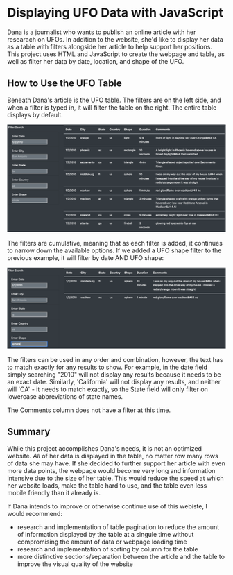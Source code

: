# Displaying UFO Data with JavaScript

Dana is a journalist who wants to publish an online article with her researach on UFOs. In addition to the website, she'd like to display her data as a table with filters alongside her article to help support her positions. This project uses HTML and JavaScript to create the webpage and table, as well as filter her data by date, location, and shape of the UFO.

## How to Use the UFO Table
Beneath Dana's article is the UFO table. The filters are on the left side, and when a filter is typed in, it will filter the table on the right. The entire table displays by default.

![One_Filter](https://github.com/kaileymd/UFOs/blob/main/static/images/One_Filter.png)

The filters are cumulative, meaning that as each filter is added, it continues to narrow down the available options. If we added a UFO shape filter to the previous example, it will filter by date AND UFO shape:

![Two_Filters](https://github.com/kaileymd/UFOs/blob/main/static/images/Two-Filters.png)

The filters can be used in any order and combination, however, the text has to match exactly for any results to show. For example, in the date field simply searching "2010" will not display any results because it needs to be an exact date. Similarly, 'California' will not display any results, and neither will 'CA' - it needs to match exactly, so the State field will only filter on lowercase abbreviations of state names.

The Comments column does not have a filter at this time.


## Summary
While this project accomplishes Dana's needs, it is not an optimized website. *All* of her data is displayed in the table, no matter row many rows of data she may have. If she decided to further support her article with even more data points, the webpage would become very long and information intensive due to the size of her table. This would reduce the speed at which her website loads, make the table hard to use, and the table even less mobile friendly than it already is.

If Dana intends to improve or otherwise continue use of this webiste, I would recommend:
- research and implementation of table pagination to reduce the amount of information displayed by the table at a singule time without compromising the amount of data or webpage loading time
-  research and implementation of sorting by column for the table
-  more distinctive sections/separation between the article and the table to improve the visual quality of the website
